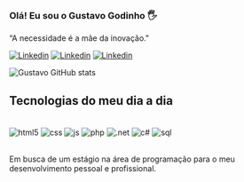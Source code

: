 
### Olá! Eu sou o Gustavo Godinho 🖐️

“A necessidade é a mãe da inovação." </br>


[![Linkedin](https://img.shields.io/badge/LinkedIn-0077B5?style=for-the-badge&logo=linkedin&logoColor=white)](https://www.linkedin.com/in/gustavogodinhosoares/)
[![Linkedin](https://img.shields.io/badge/GitHub-100000?style=for-the-badge&logo=github&logoColor=white)](https://github.com/GodinhoGS?tab=repositories)
[![Linkedin](https://img.shields.io/badge/Gmail-D14836?style=for-the-badge&logo=gmail&logoColor=white)](https://mail.google.com/mail/u/0/#inbox?compose=CllgCJqSvslkfhgbkgQzLGFXnJbRgvlNbkFQfnbfxVLLMncNCfdwqSfTHJtvLwbkfsCxDjvQZlV)

![Gustavo GitHub stats](https://github-readme-stats.vercel.app/api?username=GodinhoGS&show_icons=true&theme=tokyonight)

## Tecnologias do meu dia a dia

<div style="display: inline_block"></br>
    <img  align="center" alt="html5" src="https://img.shields.io/badge/HTML5-E34F26?style=for-the-badge&logo=html5&logoColor=white">
    <img  align="center" alt="css" src="https://img.shields.io/badge/CSS3-1572B6?style=for-the-badge&logo=css3&logoColor=white">
    <img  align="center" alt="js" src="https://img.shields.io/badge/JavaScript-F7DF1E?style=for-the-badge&logo=javascript&logoColor=black">
    <img  align="center" alt="php" src="https://img.shields.io/badge/PHP-777BB4?style=for-the-badge&logo=php&logoColor=white">
    <img  align="center" alt=".net" src="https://img.shields.io/badge/.NET-5C2D91?style=for-the-badge&logo=.net&logoColor=white">
    <img  align="center" alt="c#" src="https://img.shields.io/badge/C%23-239120?style=for-the-badge&logo=c-sharp&logoColor=white">
    <img  align="center" alt="sql" src="https://img.shields.io/badge/MySQL-00000F?style=for-the-badge&logo=mysql&logoColor=white">    
</div><br>

Em busca de um estágio na área de programação para o meu desenvolvimento
pessoal e profissional.
